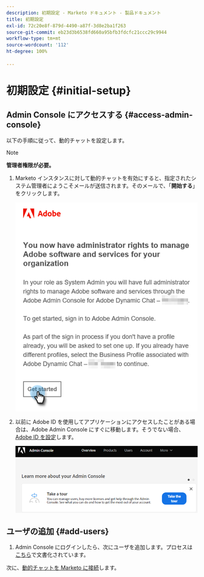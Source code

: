 ```yaml
---
description: 初期設定 - Marketo ドキュメント - 製品ドキュメント
title: 初期設定
exl-id: 72c20e8f-879d-4490-a87f-3d8e2ba1f263
source-git-commit: eb23d3b6538fd660a95bfb3fdcfc21ccc29c9944
workflow-type: tm+mt
source-wordcount: '112'
ht-degree: 100%

---
```


# 初期設定 {#initial-setup}

## Admin Console にアクセスする {#access-admin-console}

以下の手順に従って、動的チャットを設定します。

>[!NOTE]
>
>**管理者権限が必要。**

1. Marketo インスタンスに対して動的チャットを有効にすると、指定されたシステム管理者にようこそメールが送信されます。そのメールで、「**開始する**」をクリックします。

   ![](assets/initial-setup-1.png)

1. 以前に Adobe ID を使用してアプリケーションにアクセスしたことがある場合は、Adobe Admin Console にすぐに移動します。そうでない場合、[Adobe ID を設定](https://helpx.adobe.com/jp/manage-account/using/create-update-adobe-id.html)します。

   ![](assets/initial-setup-2.png)

## ユーザの追加 {#add-users}

1. Admin Console にログインしたら、次にユーザを追加します。プロセスは[こちら](/help/marketo/product-docs/demand-generation/dynamic-chat/add-or-remove-chat-users.md#add-a-chat-user)で文書化されています。

次に、[動的チャットを Marketo に接続](/help/marketo/product-docs/demand-generation/dynamic-chat/integrations/connect-dynamic-chat-to-marketo.md)します。

